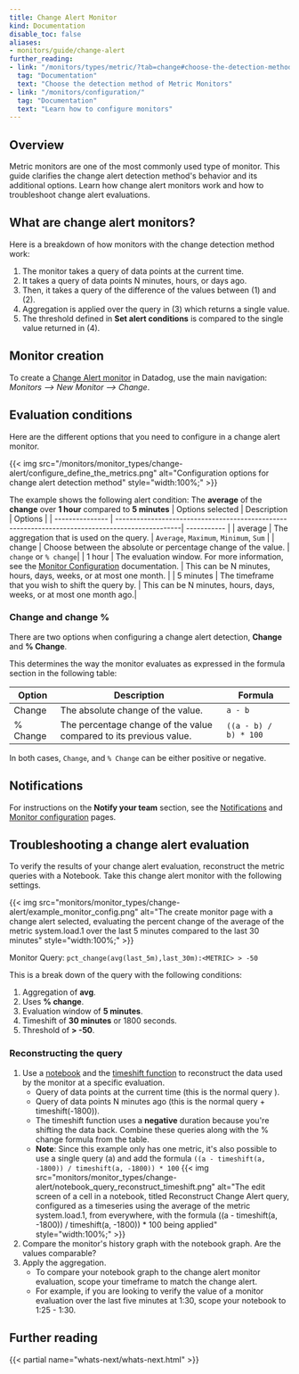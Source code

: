 ```yaml
---
title: Change Alert Monitor
kind: Documentation
disable_toc: false
aliases:
- monitors/guide/change-alert
further_reading:
- link: "/monitors/types/metric/?tab=change#choose-the-detection-method"
  tag: "Documentation"
  text: "Choose the detection method of Metric Monitors"
- link: "/monitors/configuration/"
  tag: "Documentation"
  text: "Learn how to configure monitors"
---
```


## Overview

Metric monitors are one of the most commonly used type of monitor. This guide clarifies the change alert detection method's behavior and its additional options. Learn how change alert monitors work and how to troubleshoot change alert evaluations.

## What are change alert monitors?
Here is a breakdown of how monitors with the change detection method work: 
1. The monitor takes a query of data points at the current time.
1. It takes a query of data points N minutes, hours, or days ago.
1. Then, it takes a query of the difference of the values between (1) and (2).
1. Aggregation is applied over the query in (3) which returns a single value.
1. The threshold defined in **Set alert conditions** is compared to the single value returned in (4).

## Monitor creation

To create a [Change Alert monitor][9] in Datadog, use the main navigation: *Monitors --> New Monitor --> Change*.

## Evaluation conditions

Here are the different options that you need to configure in a change alert monitor.

{{< img src="/monitors/monitor_types/change-alert/configure_define_the_metrics.png" alt="Configuration options for change alert detection method" style="width:100%;" >}}

The example shows the following alert condition:
The **average** of the **change** over **1 hour** compared to **5 minutes**
| Options selected | Description                                                                                     | Options |
| ---------------  | ------------------------------------------------------------------------------------------------| ----------- |
| average          | The aggregation that is used on the query.                                                      | `Average`, `Maximum`, `Minimum`, `Sum` |
| change           | Choose between the absolute or percentage change of the value.                                  | `change` or `% change`|
| 1 hour           | The evaluation window. For more information, see the [Monitor Configuration][1] documentation.  | This can be N minutes, hours, days, weeks, or at most one month. |
| 5 minutes        | The timeframe that you wish to shift the query by.                                              | This can be N minutes, hours, days, weeks, or at most one month ago.|

### Change and change %

There are two options when configuring a change alert detection, **Change** and **% Change**. 

This determines the way the monitor evaluates as expressed in the formula section in the following table:

| Option   | Description                                                        | Formula              |
| -------  | ------------------------------------------------------------------ | -------------------- |
| Change   | The absolute change of the value.                                  | `a - b`              |
| % Change | The percentage change of the value compared to its previous value. | `((a - b) / b) * 100`|

In both cases, `Change`, and `% Change` can be either positive or negative. 

## Notifications

For instructions on the **Notify your team** section, see the [Notifications][7] and [Monitor configuration][8] pages.

## Troubleshooting a change alert evaluation

To verify the results of your change alert evaluation, reconstruct the metric queries with a Notebook. 
Take this change alert monitor with the following settings. 

{{< img src="monitors/monitor_types/change-alert/example_monitor_config.png" alt="The create monitor page with a change alert selected, evaluating the percent change of the average of the metric system.load.1 over the last 5 minutes compared to the last 30 minutes" style="width:100%;" >}}

Monitor Query:
```pct_change(avg(last_5m),last_30m):<METRIC> > -50```

This is a break down of the query with the following conditions:
1. Aggregation of **avg**.
2. Uses **% change**.
3. Evaluation window of **5 minutes**.
4. Timeshift of **30 minutes** or 1800 seconds.
5. Threshold of **> -50**.

### Reconstructing the query

1. Use a [notebook][2] and the [timeshift function][3] to reconstruct the data used by the monitor at a specific evaluation. 
    - Query of data points at the current time (this is the normal query <QUERY>).
    - Query of data points N minutes ago (this is the normal query + timeshift(-1800)).
    - The timeshift function uses a **negative** duration because you're shifting the data back. Combine these queries along with the % change formula from the table.
    - **Note**: Since this example only has one metric, it's also possible to use a single query (a) and add the formula `((a - timeshift(a, -1800)) / timeshift(a, -1800)) * 100`
    {{< img src="monitors/monitor_types/change-alert/notebook_query_reconstruct_timeshift.png" alt="The edit screen of a cell in a notebook, titled Reconstruct Change Alert query, configured as a timeseries using the average of the metric system.load.1, from everywhere, with the formula ((a - timeshift(a, -1800)) / timeshift(a, -1800)) * 100 being applied" style="width:100%;" >}}
2. Compare the monitor's history graph with the notebook graph. Are the values comparable?
3. Apply the aggregation. 
    - To compare your notebook graph to the change alert monitor evaluation, scope your timeframe to match the change alert. 
    - For example, if you are looking to verify the value of a monitor evaluation over the last five minutes at 1:30, scope your notebook to 1:25 - 1:30. 

## Further reading

{{< partial name="whats-next/whats-next.html" >}}

[1]: /monitors/configuration/#evaluation-window
[2]: /monitors/manage/status/#investigate-a-monitor-in-a-notebook
[3]: /dashboards/functions/timeshift/
[7]: /monitors/notify/
[8]: /monitors/configuration/?tab=thresholdalert#notify-your-team
[9]: https://app.datadoghq.com/monitors/create/metric/change
